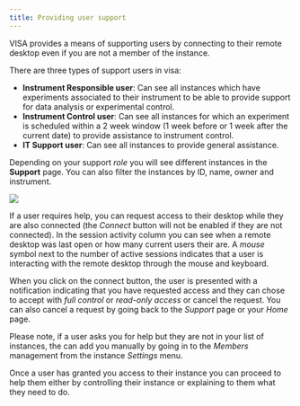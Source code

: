 ```yaml
---
title: Providing user support
---
```


VISA provides a means of supporting users by connecting to their remote desktop even if you are not a member of the instance.

There are three types of support users in visa:

 * **Instrument Responsible user**: Can see all instances which have experiments associated to their instrument to be able to provide support for data analysis or experimental control.
 * **Instrument Control user**: Can see all instances for which an experiment is scheduled within a 2 week window (1 week before or 1 week after the current date) to provide assistance to instrument control.
 * **IT Support user**: Can see all instances to provide general assistance.

Depending on your support *role* you will see different instances in the **Support** page. You can also filter the instances by ID, name, owner and instrument.

![](/api/docs/assets/visa-support-list.png)

If a user requires help, you can request access to their desktop while they are also connected (the *Connect* button will not be enabled if they are not connected). In the session activity column you can see when a remote desktop was last open
or how many current users their are. A *mouse* symbol next to the number of active sessions indicates that a user is interacting with the remote desktop through the mouse and keyboard.

When you click on the connect button, the user is presented with a notification indicating that you have requested access and they can chose to accept with *full control* or *read-only access* or cancel the request. 
You can also cancel a request by going back to the *Support* page or your *Home* page.

Please note, if a user asks you for help but they are not in your list of instances, the can add you manually by going in to the *Members* management from the instance *Settings* menu.

Once a user has granted you access to their instance you can proceed to help them either by controlling their instance or explaining to them what they need to do. 
